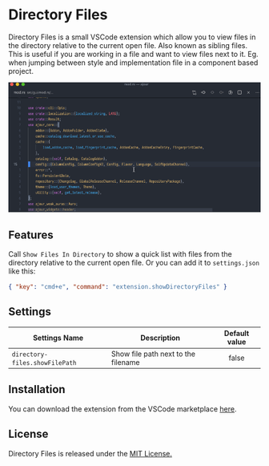 # Directory Files

Directory Files is a small VSCode extension which allow you to view files in the directory relative to the current open file. Also known as sibling files. This is useful if you are working in a file and want to view files next to it. Eg. when jumping between style and implementation file in a component based project.

![Directory Files](https://github.com/casperstorm/directory-files/raw/master/resources/open-directories.gif)

## Features

Call `Show Files In Directory` to show a quick list with files from the directory relative to the current open file. Or you can add it to `settings.json` like this:

```json
{ "key": "cmd+e", "command": "extension.showDirectoryFiles" }
```

## Settings

| Settings Name                  | Description                         | Default value |
| ------------------------------ | ----------------------------------- | :-----------: |
| `directory-files.showFilePath` | Show file path next to the filename |     false     |

## Installation

You can download the extension from the VSCode marketplace [here](https://marketplace.visualstudio.com/items?itemName=casperstorm.directory-files).

## License

Directory Files is released under the [MIT License.](https://github.com/casperstorm/directory-files/blob/master/LICENSE)
